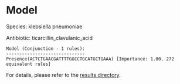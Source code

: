 
# Model

Species: klebsiella pneumoniae

Antibiotic: ticarcillin_clavulanic_acid

```
Model (Conjunction - 1 rules):
------------------------------
Presence(ACTCTGAACGATTTTGGCCTGCATGCTGAAA) [Importance: 1.00, 272 equivalent rules]

```

For details, please refer to the [results directory](../../../../../results/scm_b/klebsiella%20pneumoniae/ticarcillin_clavulanic_acid/repeat_2/).

